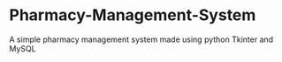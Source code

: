 # Pharmacy-Management-System
A simple pharmacy management system made using python Tkinter and MySQL
